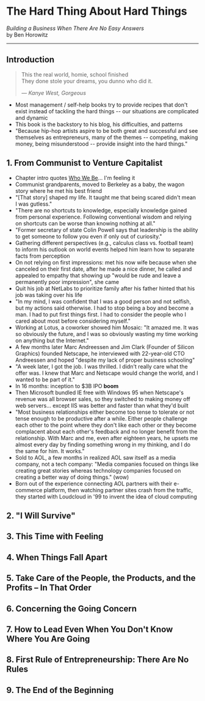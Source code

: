 # The Hard Thing About Hard Things

*Building a Business When There Are No Easy Answers*<br>
by Ben Horowitz

---

## Introduction

> This the real world, homie, school finished<br>
> They done stole your dreams, you dunno who did it.
>
> &mdash; <cite>Kanye West, *Gorgeous*</cite>

- Most management / self-help books try to provide recipes that don't exist instead of tackling the hard things -- our situations are complicated and dynamic
- This book is the backstory to his blog, his difficulties, and patterns
- "Because hip-hop artists aspire to be both great and successful and see themselves as entrepreneurs, many of the themes -- competing, making money, being misunderstood -- provide insight into the hard things."

## 1. From Communist to Venture Capitalist

- Chapter intro quotes [Who We Be](http://genius.com/Dmx-who-we-be-lyrics)... I'm feeling it
- Communist grandparents, moved to Berkeley as a baby, the wagon story where he met his best friend
- "[That story] shaped my life. It taught me that being scared didn't mean I was gutless."
- "There are no shortcuts to knowledge, especially knowledge gained from personal experience. Following conventional wisdom and relying on shortcuts can be worse than knowing nothing at all."
- "Former secretary of state Colin Powell says that leadership is the ability to get someone to follow you even if only out of curiosity."
- Gathering different perspectives (e.g., calculus class vs. football team) to inform his outlook on world events helped him learn how to separate facts from perception
- On not relying on first impressions: met his now wife because when she canceled on their first date, after he made a nice dinner, he called and appealed to empathy that showing up "would be rude and leave a permanently poor impression", she came
- Quit his job at NetLabs to prioritize family after his father hinted that his job was taking over his life
- "In my mind, I was confident that I was a good person and not selfish, but my actions said otherwise. I had to stop being a boy and become a man. I had to put first things first. I had to consider the people who I cared about most before considering myself."
- Working at Lotus, a coworker showed him Mosaic: "It amazed me. It was so obviously the future, and I was so obviously wasting my time working on anything but the Internet."
- A few months later Marc Andreessen and Jim Clark (Founder of Silicon Graphics) founded Netscape, he interviewed  with 22-year-old CTO Andreessen and hoped "despite my lack of proper business schooling"
- "A week later, I got the job. I was thrilled. I didn't really care what the offer was. I knew that Marc and Netscape would change the world, and I wanted to be part of it."
- In 16 months: inception to $3B IPO **boom**
- Then Microsoft bundled IE free with Windows 95 when Netscape's revenue was all browser sales, so they switched to making money off web servers... except IIS was better and faster than what they'd built
- "Most business relationships either become too tense to tolerate or not tense enough to be productive after a while. Either people challenge each other to the point where they don't like each other or they become complacent about each other's feedback and no longer benefit from the relationship. With Marc and me, even after eighteen years, he upsets me almost every day by finding something wrong in my thinking, and I do the same for him. It works."
- Sold to AOL, a few months in realized AOL saw itself as a media company, not a tech company: "Media companies focused on things like creating great stories whereas technology companies focused on creating a better way of doing things." (wow)
- Born out of the experience connecting AOL partners with their e-commerce platform, then watching partner sites crash from the traffic, they started with Loudcloud in '99 to invent the idea of cloud computing

## 2. "I Will Survive"

## 3. This Time with Feeling

## 4. When Things Fall Apart

## 5. Take Care of the People, the Products, and the Profits – In That Order

## 6. Concerning the Going Concern

## 7. How to Lead Even When You Don't Know Where You Are Going

## 8. First Rule of Entrepreneurship: There Are No Rules

## 9. The End of the Beginning
